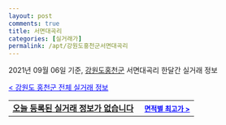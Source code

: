 ```yaml
---
layout: post
comments: true
title: 서면대곡리
categories: [실거래가]
permalink: /apt/강원도홍천군서면대곡리
---
```


2021년 09월 06일 기준, <a href="/apt/강원도홍천군">강원도홍천군</a> 서면대곡리 한달간 실거래 정보

<a style="color: blue;" href="/apt/강원도홍천군">< 강원도 홍천군 전체 실거래 정보</a>
<!---- start ---->
<table>
  <tr>
    <td colspan="4" style="font-weight: bold;"><a href="/apt/강원도홍천군서면대곡리{name_without_space}">오늘 등록된 실거래 정보가 없습니다</a> &nbsp;&nbsp;&nbsp; <a style="color: blue; font-size: smaller;" href="/apt/강원도홍천군서면대곡리{name_without_space}">면적별 최고가 ></a></td>
  </tr>
    
</table>
<!---- end ---->
    